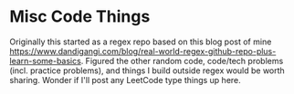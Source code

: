 # Misc Code Things

Originally this started as a regex repo based on this blog post of mine https://www.dandigangi.com/blog/real-world-regex-github-repo-plus-learn-some-basics. Figured the other random code, code/tech problems (incl. practice problems), and things I build outside regex would be worth sharing. Wonder if I'll post any LeetCode type things up here.
